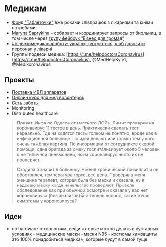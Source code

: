 # Медикам

* [Фонд "Таблеточки"](https://tabletochki.org/) вже роками співпрацює з лікарнями та їхніми потребами.
* [Maryna Saprykina](https://www.facebook.com/maryna.saprykina) – собирает и координирует запросы от биольниц, в том числе через [групу фейбсук "Бізнес для громад"](https://www.facebook.com/groups/231308464927219/?ref=share) 
* [\#підвезимедиканароботу: українці гуртуються, щоб довозити персонал у лікарні](https://life.pravda.com.ua/society/2020/03/19/240277/)
* Группы подвези медика:  [https://t.me/helpdoctorsCoronavlrus](https://t.me/helpdoctorsCoronavlrus), @MedHelpKyiv1, @Medikoronavirus

## Проекты

* [Поставка ИВЛ аппаратов](proekti/dostavka-produktov-i-medikamentov/proizvodstvo-ivl-apparatov.md)
* [Онлайн курс для мед волонтеров](proekti/onlain-kurs-dlya-med-volonterov.md)
* [Сеть заботы](proekti/dostavka-produktov-i-medikamentov/)
* Monitoring
* Distributed healthcare

> Привет. Инфа по Одессе от местного ЛОРа. Лимит проверки на коронавирус 11 тестов в день. Практически сделать тест нереально. Где на ходятся тесты толком не понятно, вроде как в инфекционной больнице. По идеи делают или только тем у кого очень тяжёлая картина. По информации от сотрудников скорой помощи, одна бригада за смену госпитализирует около 5 человек с не типичной пневмонией, но на коронавирус никто их не проверяет.

> Сходила я значит в больницу, у меня хронический тонзиллит и он обострился, температура горло, все дела. Проверяла меня женщина терапевт, которая была без маски и сказала, ну я надеваю маску когда начальство проверяют. Провела обследование как при обычном осмотре и сказала у вас нет короновируса \(без анализов\)😹 а теперь вопрос, какие точно симптомы у короновируса?

## Идеи

* по hardware технологиям, вещи которые можно делать в кустарных условиях - медицинские маски - маски N95 - костюмы химзащиты это 100% понадобиться медикам, которые будут в самой гуще

